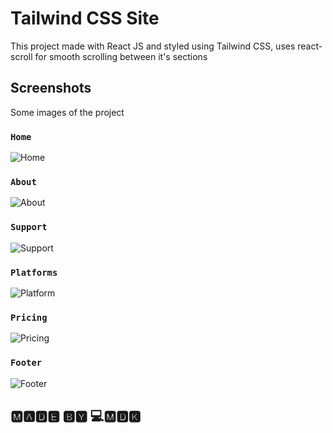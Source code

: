 # Tailwind CSS Site

This project made with React JS and styled using Tailwind CSS, uses react-scroll for smooth scrolling between it's sections

## Screenshots

Some images of the project

### `Home`

![Home](https://user-images.githubusercontent.com/33373038/199249454-f8ea6083-6224-49c1-94f7-f8956cea4811.png)

### `About`

![About](https://user-images.githubusercontent.com/33373038/199249842-7c6d2fe4-324f-43dd-bc50-783183c7e0c7.png)

### `Support`

![Support](https://user-images.githubusercontent.com/33373038/199249865-c8a1d12a-71eb-4fd8-b03f-f39dbf567ce3.png)

### `Platforms`

![Platform](https://user-images.githubusercontent.com/33373038/199249876-5d5619ea-1af4-41b2-b117-18b40b4c721d.png)

### `Pricing`

![Pricing](https://user-images.githubusercontent.com/33373038/199249886-416e425c-1a4e-4d93-88cb-92dcb89a24fc.png)

### `Footer`

![Footer](https://user-images.githubusercontent.com/33373038/199250267-6b070d74-7a5d-4ce5-9af4-ec4f1749511a.png)

## 🅼🅰🅳🅴 🅱🆈 💻🅼🅳🅺

